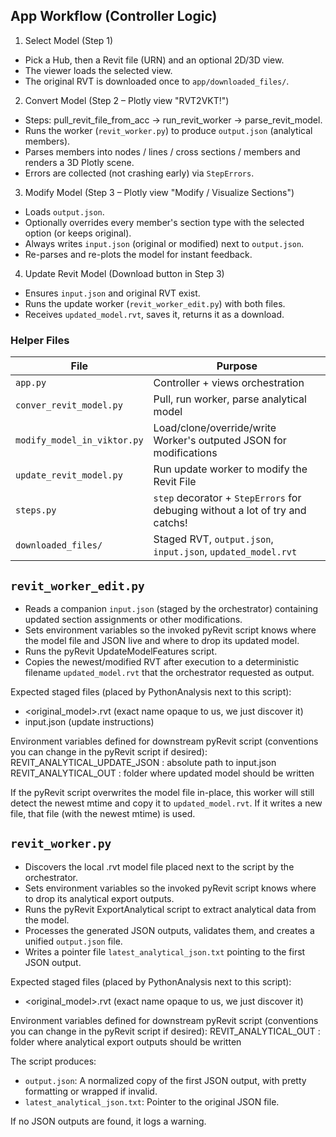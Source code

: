 ## App Workflow (Controller Logic)

1. Select Model (Step 1)
  - Pick a Hub, then a Revit file (URN) and an optional 2D/3D view.
  - The viewer loads the selected view.
  - The original RVT is downloaded once to `app/downloaded_files/`.

2. Convert Model (Step 2 – Plotly view "RVT2VKT!")
  - Steps: pull_revit_file_from_acc -> run_revit_worker -> parse_revit_model.
  - Runs the worker (`revit_worker.py`) to produce `output.json` (analytical members).
  - Parses members into nodes / lines / cross sections / members and renders a 3D Plotly scene.
  - Errors are collected (not crashing early) via `StepErrors`.

3. Modify Model (Step 3 – Plotly view "Modify / Visualize Sections")
  - Loads `output.json`.
  - Optionally overrides every member's section type with the selected option (or keeps original).
  - Always writes `input.json` (original or modified) next to `output.json`.
  - Re-parses and re-plots the model for instant feedback.

4. Update Revit Model (Download button in Step 3)
  - Ensures `input.json` and original RVT exist.
  - Runs the update worker (`revit_worker_edit.py`) with both files.
  - Receives `updated_model.rvt`, saves it, returns it as a download.


### Helper Files
| File | Purpose |
|------|---------|
| `app.py` | Controller + views orchestration |
| `conver_revit_model.py` | Pull, run worker, parse analytical model |
| `modify_model_in_viktor.py` | Load/clone/override/write Worker's outputed JSON for modifications |
| `update_revit_model.py` | Run update worker to modify the Revit File |
| `steps.py` | `step` decorator + `StepErrors` for debuging without a lot of try and catchs! |
| `downloaded_files/` | Staged RVT, `output.json`, `input.json`, `updated_model.rvt` |

## `revit_worker_edit.py`

  * Reads a companion `input.json` (staged by the orchestrator) containing
	updated section assignments or other modifications.
  * Sets environment variables so the invoked pyRevit script knows where the
	model file and JSON live and where to drop its updated model.
  * Runs the pyRevit UpdateModelFeatures script.
  * Copies the newest/modified RVT after execution to a deterministic
	filename `updated_model.rvt` that the orchestrator requested as output.

Expected staged files (placed by PythonAnalysis next to this script):
  - <original_model>.rvt (exact name opaque to us, we just discover it)
  - input.json (update instructions)

Environment variables defined for downstream pyRevit script (conventions you
can change in the pyRevit script if desired):
  REVIT_ANALYTICAL_UPDATE_JSON : absolute path to input.json
  REVIT_ANALYTICAL_OUT         : folder where updated model should be written

If the pyRevit script overwrites the model file in-place, this worker will
still detect the newest mtime and copy it to `updated_model.rvt`.
If it writes a new file, that file (with the newest mtime) is used.


## `revit_worker.py`

  * Discovers the local .rvt model file placed next to the script by the orchestrator.
  * Sets environment variables so the invoked pyRevit script knows where to drop its analytical export outputs.
  * Runs the pyRevit ExportAnalytical script to extract analytical data from the model.
  * Processes the generated JSON outputs, validates them, and creates a unified `output.json` file.
  * Writes a pointer file `latest_analytical_json.txt` pointing to the first JSON output.

Expected staged files (placed by PythonAnalysis next to this script):
  - <original_model>.rvt (exact name opaque to us, we just discover it)

Environment variables defined for downstream pyRevit script (conventions you
can change in the pyRevit script if desired):
  REVIT_ANALYTICAL_OUT : folder where analytical export outputs should be written

The script produces:
  - `output.json`: A normalized copy of the first JSON output, with pretty formatting or wrapped if invalid.
  - `latest_analytical_json.txt`: Pointer to the original JSON file.

If no JSON outputs are found, it logs a warning.